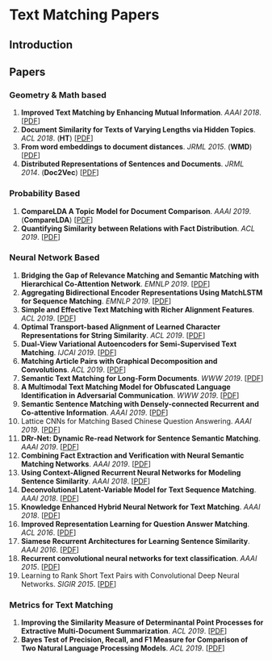 # Text Matching Papers

## Introduction

## Papers

### Geometry & Math based
1. **Improved Text Matching by Enhancing Mutual Information**. *AAAI 2018*. [[PDF](https://www.aaai.org/ocs/index.php/AAAI/AAAI18/paper/download/16214/16077)]
2. **Document Similarity for Texts of Varying Lengths via Hidden Topics**. *ACL 2018*. (**HT**) [[PDF](https://arxiv.org/pdf/1903.10675)]
3. **From word embeddings to document distances**. *JRML 2015*. (**WMD**) [[PDF](http://www.jmlr.org/proceedings/papers/v37/kusnerb15.pdf)]
4. **Distributed Representations of Sentences and Documents**. *JRML 2014*. (**Doc2Vec**) [[PDF](http://www.jmlr.org/proceedings/papers/v32/le14.pdf)]

### Probability Based
1. **CompareLDA A Topic Model for Document Comparison**. *AAAI 2019*. (**CompareLDA**) [[PDF](https://pdfs.semanticscholar.org/f821/a6f243ff41676699289c28042e01ac8dc802.pdf)]
2. **Quantifying Similarity between Relations with Fact Distribution**. *ACL 2019*. [[PDF](https://arxiv.org/pdf/1907.08937)]

### Neural Network Based
1. **Bridging the Gap of Relevance Matching and Semantic Matching with Hierarchical Co-Attention Network**. *EMNLP 2019*. [[PDF](https://pdfs.semanticscholar.org/9082/0988957e74db0fbb1df79175610e08016ba4.pdf)]
2. **Aggregating Bidirectional Encoder Representations Using MatchLSTM for Sequence Matching**. *EMNLP 2019*. [[PDF](https://www.aclweb.org/anthology/D19-1626.pdf)]
3. **Simple and Effective Text Matching with Richer Alignment Features**. *ACL 2019*. [[PDF](https://arxiv.org/pdf/1908.00300)]
4. **Optimal Transport-based Alignment of Learned Character Representations for String Similarity**. *ACL 2019*. [[PDF](https://arxiv.org/pdf/1907.10165)]
5. **Dual-View Variational Autoencoders for Semi-Supervised Text Matching**. *IJCAI 2019*. [[PDF](http://mashuai.buaa.edu.cn/pubs/ijcai2019.pdf)]
6. **Matching Article Pairs with Graphical Decomposition and Convolutions**. *ACL 2019*. [[PDF](https://www.aclweb.org/anthology/P19-1632.pdf)]
7. **Semantic Text Matching for Long-Form Documents**. *WWW 2019*. [[PDF](https://dl.acm.org/citation.cfm?id=3313707)]
8. **A Multimodal Text Matching Model for Obfuscated Language Identification in Adversarial Communication**. *WWW 2019*. [[PDF](https://dl.acm.org/ft_gateway.cfm?id=3313410&ftid=2057270&dwn=1&CFID=170138107&CFTOKEN=a7c6ebaf4135480a-B4350875-A08C-34F8-4E6099F3994307CD)]
9. **Semantic Sentence Matching with Densely-connected Recurrent and Co-attentive
Information**. *AAAI 2019*. [[PDF](https://www.aaai.org/ojs/index.php/AAAI/article/download/4627/4505)]
10. Lattice CNNs for Matching Based Chinese Question Answering. *AAAI 2019*. [[PDF](https://arxiv.org/pdf/1902.09087)]
11. **DRr-Net: Dynamic Re-read Network for Sentence Semantic Matching**. *AAAI 2019*. [[PDF](https://www.aaai.org/Papers/AAAI/2019/AAAI-ZhangKun.5147.pdf)]
12. **Combining Fact Extraction and Verification with Neural Semantic Matching Networks**. *AAAI 2019*. [[PDF](https://www.aaai.org/ojs/index.php/AAAI/article/download/4662/4540)]
13. **Using Context-Aligned Recurrent Neural Networks for Modeling Sentence Similarity**. *AAAI 2018*. [[PDF](https://www.aaai.org/ocs/index.php/AAAI/AAAI18/paper/download/17114/15696)]
14. **Deconvolutional Latent-Variable Model for Text Sequence Matching**. *AAAI 2018*. [[PDF](https://www.aaai.org/ocs/index.php/AAAI/AAAI18/paper/download/16921/16098)]
15. **Knowledge Enhanced Hybrid Neural Network for Text Matching**. *AAAI 2018*. [[PDF](https://www.aaai.org/ocs/index.php/AAAI/AAAI18/paper/download/16225/16116)]
16. **Improved Representation Learning for Question Answer Matching**. *ACL 2016*. [[PDF](https://www.aclweb.org/anthology/P16-1044.pdf)]
17. **Siamese Recurrent Architectures for Learning Sentence Similarity**. *AAAI 2016*. [[PDF](https://www.aaai.org/ocs/index.php/AAAI/AAAI16/paper/viewPDFInterstitial/12195/12023)]
18. **Recurrent convolutional neural networks for text classification**. *AAAI 2015*. [[PDF](https://www.aaai.org/ocs/index.php/AAAI/AAAI15/paper/download/9745/9552)]
19. Learning to Rank Short Text Pairs with Convolutional Deep Neural Networks. *SIGIR 2015*. [[PDF](http://eecs.csuohio.edu/~sschung/CIS660/RankShortTextCNNACM2015.pdf)]


### Metrics for Text Matching
1. **Improving the Similarity Measure of Determinantal Point Processes for Extractive Multi-Document Summarization**. *ACL 2019*. [[PDF](https://arxiv.org/pdf/1906.00072)]
2. **Bayes Test of Precision, Recall, and F1 Measure for Comparison of Two Natural Language Processing Models**. *ACL 2019*. [[PDF](https://pdfs.semanticscholar.org/26bd/2ed1b00f99ea65012cb389e0b6a59847830b.pdf)]

